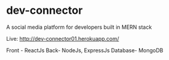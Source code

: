 # dev-connector
A social media platform for developers built in MERN stack

Live: http://dev-connector01.herokuapp.com/

Front - ReactJs
Back- NodeJs, ExpressJs
Database- MongoDB
